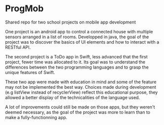 # ProgMob
Shared repo for two school projects on mobile app development

One project is an android app to control a connected house with multiple sensors arranged in a list of rooms. 
Developped in java, the goal of the project was to discover the basics of UI elements and how to interact with a RESTful API.

The second project is a ToDo app in Swift, less advanced that the first project, fewer time was allocated to it.
Its goal was to understand the differences between the two programming languages and to grasp the unique features of Swift.

These two app were made with education in mind and some of the feature may not be implemented the best way.
Choices made during development (e.g listView instead of recyclerView) reflect this educational purpose,
they allowed a better display of the technicalities of the language used.

A lot of improvements could still be made on those apps, but they weren't deemed necessary,
as the goal of the project was more to learn than to make a fully-functionning app.
